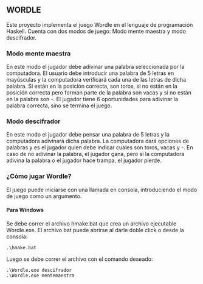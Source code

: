 ## WORDLE

Este proyecto implementa el juego Wordle en el lenguaje de programación Haskell.
Cuenta con dos modos de juego: Modo mente maestra y modo descifrador.

### Modo mente maestra 
En este modo el jugador debe adivinar una palabra seleccionada por la computadora. El usuario debe introducir una palabra de 5 letras en mayúsculas y la computadora verificará cada una de las letras de dicha palabra. Si están en la posición correcta, son toros, si no están en la posición correcta pero forman parte de la palabra son vacas y si no están en la palabra son -.
El jugador tiene 6 oportunidades para adivinar la palabra correcta, sino se termina el juego.

### Modo descifrador
En este modo el jugador debe pensar una palabra de 5 letras y la computadora adivinará dicha palabra. La computadora dará opciones de palabras y es el jugador quien debe indicar cuales son toros, vacas y -. En caso de no adivinar la palabra, el jugador gana, pero si la computadora adivina la palabra o el jugador hace trampa, el jugador pierde.

### ¿Cómo jugar Wordle?
El juego puede iniciarse con una llamada en consola, introduciendo el modo de juego como un argumento. 
#### Para Windows
Se debe correr el archivo hmake.bat que crea un archivo ejecutable Wordle.exe. El archivo bat puede abrirse al darle doble click o desde la consola:

    .\hmake.bat

Luego se debe correr el archivo con el comando deseado:

    .\Wordle.exe descifrador
    .\Wordle.exe mentemaestra
